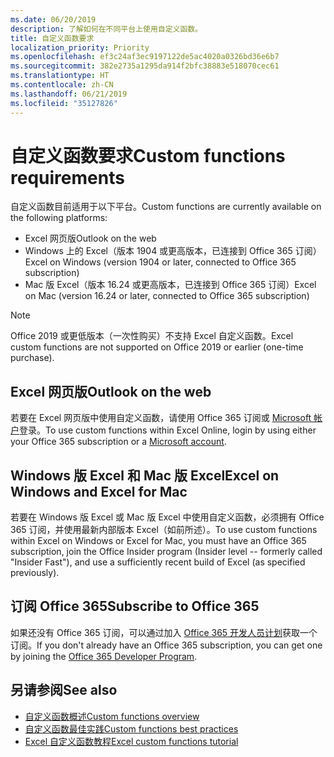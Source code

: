 ```yaml
---
ms.date: 06/20/2019
description: 了解如何在不同平台上使用自定义函数。
title: 自定义函数要求
localization_priority: Priority
ms.openlocfilehash: ef3c24af3ec9197122de5ac4020a0326bd36e6b7
ms.sourcegitcommit: 382e2735a1295da914f2bfc38883e518070cec61
ms.translationtype: HT
ms.contentlocale: zh-CN
ms.lasthandoff: 06/21/2019
ms.locfileid: "35127826"
---
```

# <a name="custom-functions-requirements"></a><span data-ttu-id="55d06-103">自定义函数要求</span><span class="sxs-lookup"><span data-stu-id="55d06-103">Custom functions requirements</span></span>

<span data-ttu-id="55d06-104">自定义函数目前适用于以下平台。</span><span class="sxs-lookup"><span data-stu-id="55d06-104">Custom functions are currently available on the following platforms:</span></span>

- <span data-ttu-id="55d06-105">Excel 网页版</span><span class="sxs-lookup"><span data-stu-id="55d06-105">Outlook on the web</span></span>
- <span data-ttu-id="55d06-106">Windows 上的 Excel（版本 1904 或更高版本，已连接到 Office 365 订阅）</span><span class="sxs-lookup"><span data-stu-id="55d06-106">Excel on Windows (version 1904 or later, connected to Office 365 subscription)</span></span>
- <span data-ttu-id="55d06-107">Mac 版 Excel（版本 16.24 或更高版本，已连接到 Office 365 订阅）</span><span class="sxs-lookup"><span data-stu-id="55d06-107">Excel on Mac (version 16.24 or later, connected to Office 365 subscription)</span></span>

>[!NOTE]
><span data-ttu-id="55d06-108">Office 2019 或更低版本（一次性购买）不支持 Excel 自定义函数。</span><span class="sxs-lookup"><span data-stu-id="55d06-108">Excel custom functions are not supported on Office 2019 or earlier (one-time purchase).</span></span>

## <a name="excel-on-the-web"></a><span data-ttu-id="55d06-109">Excel 网页版</span><span class="sxs-lookup"><span data-stu-id="55d06-109">Outlook on the web</span></span>
<span data-ttu-id="55d06-110">若要在 Excel 网页版中使用自定义函数，请使用 Office 365 订阅或 [Microsoft 帐户](https://account.microsoft.com/account)登录。</span><span class="sxs-lookup"><span data-stu-id="55d06-110">To use custom functions within Excel Online, login by using either your Office 365 subscription or a [Microsoft account](https://account.microsoft.com/account).</span></span>

## <a name="excel-on-windows-and-mac"></a><span data-ttu-id="55d06-111">Windows 版 Excel 和 Mac 版 Excel</span><span class="sxs-lookup"><span data-stu-id="55d06-111">Excel on Windows and Excel for Mac</span></span>
<span data-ttu-id="55d06-112">若要在 Windows 版 Excel 或 Mac 版 Excel 中使用自定义函数，必须拥有 Office 365 订阅，并使用最新内部版本 Excel（如前所述）。</span><span class="sxs-lookup"><span data-stu-id="55d06-112">To use custom functions within Excel on Windows or Excel for Mac, you must have an Office 365 subscription, join the Office Insider program (Insider level -- formerly called "Insider Fast"), and use a sufficiently recent build of Excel (as specified previously).</span></span>

## <a name="subscribe-to-office-365"></a><span data-ttu-id="55d06-113">订阅 Office 365</span><span class="sxs-lookup"><span data-stu-id="55d06-113">Subscribe to Office 365</span></span>
<span data-ttu-id="55d06-114">如果还没有 Office 365 订阅，可以通过加入 [Office 365 开发人员计划](https://developer.microsoft.com/zh-CN/office/dev-program)获取一个订阅。</span><span class="sxs-lookup"><span data-stu-id="55d06-114">If you don't already have an Office 365 subscription, you can get one by joining the [Office 365 Developer Program](https://developer.microsoft.com/en-us/office/dev-program).</span></span>

## <a name="see-also"></a><span data-ttu-id="55d06-115">另请参阅</span><span class="sxs-lookup"><span data-stu-id="55d06-115">See also</span></span>
* [<span data-ttu-id="55d06-116">自定义函数概述</span><span class="sxs-lookup"><span data-stu-id="55d06-116">Custom functions overview</span></span>](custom-functions-overview.md)
* [<span data-ttu-id="55d06-117">自定义函数最佳实践</span><span class="sxs-lookup"><span data-stu-id="55d06-117">Custom functions best practices</span></span>](custom-functions-best-practices.md)
* [<span data-ttu-id="55d06-118">Excel 自定义函数教程</span><span class="sxs-lookup"><span data-stu-id="55d06-118">Excel custom functions tutorial</span></span>](../tutorials/excel-tutorial-create-custom-functions.md)
